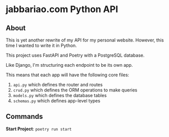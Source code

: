 # jabbariao.com Python API

## About

This is yet another rewrite of my API for my personal website. However, this time I wanted to write it in Python.

This project uses FastAPI and Poetry with a PostgreSQL database.

Like Django, I'm structuring each endpoint to be its own app.

This means that each app will have the following core files:

1. `api.py` which defines the router and routes
2. `crud.py` which defines the ORM operations to make queries
3. `models.py` which defines the database tables
4. `schemas.py` which defines app-level types

## Commands

**Start Project**: `poetry run start`
